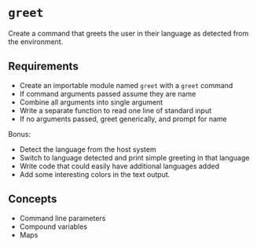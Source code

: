 # `greet`

Create a command that greets the user in their language as detected from
the environment.

## Requirements

* Create an importable module named `greet` with a `greet` command
* If command arguments passed assume they are name
* Combine all arguments into single argument
* Write a separate function to read one line of standard input
* If no arguments passed, greet generically, and prompt for name

Bonus:

* Detect the language from the host system
* Switch to language detected and print simple greeting in that language
* Write code that could easily have additional languages added
* Add some interesting colors in the text output.

## Concepts

* Command line parameters
* Compound variables
* Maps
